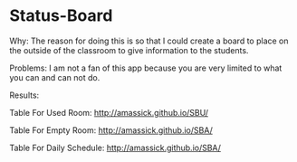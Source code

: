 Status-Board
============

Why: The reason for doing this is so that I could create a board to place on the outside of the classroom to give information to the students.

Problems: I am not a fan of this app because you are very limited to what you can and can not do.

Results:

Table For Used Room: http://amassick.github.io/SBU/

Table For Empty Room: http://amassick.github.io/SBA/

Table For Daily Schedule: http://amassick.github.io/SBA/

